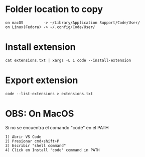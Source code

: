 # Folder location to copy
```
on macOS         -> ~/Library/Application Support/Code/User/
on Linux(Fedora) -> ~/.config/Code/User/
```

# Install extension
```
cat extensions.txt | xargs -L 1 code --install-extension
```


# Export extension
```
code --list-extensions > extensions.txt
```

# OBS: On MacOS
Si no se encuentra el comando "code" en el PATH
```
1) Abrir VS Code
2) Presionar cmd+shift+P
3) Escribir "shell command"
4) Click en Install 'code' command in PATH

```
